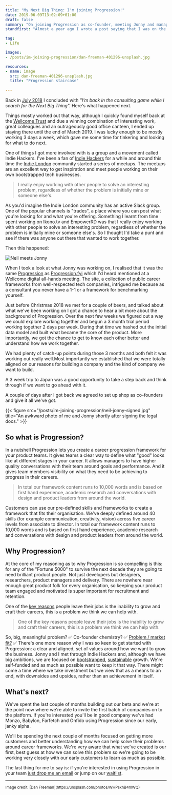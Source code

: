 ```yaml
---
title: "My Next Big Thing: I'm joining Progression!"
date: 2019-06-09T13:02:09+01:00
draft: false
summary: "On joining Progression as co-founder, meeting Jonny and managing career growth in digital teams."
standfirst: "Almost a year ago I wrote a post saying that I was on the lookout for my Next Big Thing. Well, I found it!"

tag:
- Life

images:
- /posts/im-joining-progression/dan-freeman-401296-unsplash.jpg

resources:
- name: image
  src: dan-freeman-401296-unsplash.jpg
  title: "Progression staircase"
  
---
```

Back in [July 2018](/posts/writing-my-next-steps/) I concluded with *"I’m back in the consulting game while I search for the Next Big Thing".* Here's what happened next.

Things mostly worked out that way, although I quickly found myself back at the [Wellcome Trust](https://medium.com/wellcome-digital) and due a winning combination of interesting work, great colleagues and an outrageously good office canteen, I ended up staying there until the end of March 2019. I was lucky enough to be mostly working 3 days a week, which gave me some time for tinkering and looking for what to do next.

One of things I got more involved with is a group and a movement called Indie Hackers. I've been a fan of [Indie Hackers](https://www.indiehackers.com/) for a while and around this time the [Indie London](https://indieldn.com/events/) community started a series of meetups. The meetups are an excellent way to get inspiration and meet people working on their own bootstrapped tech businesses.

>I really enjoy working with other people to solve an interesting problem, regardless of whether the problem is initially mine or someone else's.

As you'd imagine the Indie London community has an active Slack group. One of the popular channels is "trades", a place where you can post what you're looking for and what you're offering. Something I learnt from time spent working on  Ikono.tv and EmpowerRD was that I really enjoy working with other people to solve an interesting problem, regardless of whether the problem is initially mine or someone else's. So I thought I'd take a punt and see if there was anyone out there that wanted to work together.

Then this happened:

![Neil meets Jonny](/posts/im-joining-progression/neil-met-jonny.png)

When I took a look at what Jonny was working on, I realised that it was the same [Progression](https://www.progressionapp.com) as [Progression.fyi](http://progression.fyi) which I'd heard mentioned at a Wellcome digital all-hands meeting. The site, a collection of public career frameworks from well-respected tech companies, intrigued me because as a consultant you never have a 1-1 or a framework for benchmarking yourself.

Just before Christmas 2018 we met for a couple of beers, and talked about what we've been working on I got a chance to hear a bit more about the background of Progression. Over the next few weeks we figured out a way we could explore working together and begun a 3 month trial period working together 2 days per week. During that time we hashed out the initial data model and built what became the core of the product. More importantly, we got the chance to get to know each other better and understand how we work together. 

We had plenty of catch-up points during those 3 months and both felt it was working out really well.Most importantly we established that we were totally aligned on our reasons for building a company and the kind of company we want to build. 

A 3 week trip to Japan was a good opportunity to take a step back and think through if we want to go ahead with it.

A couple of days after I got back we agreed to set up shop as co-founders and give it all we've got.

{{< figure src="/posts/im-joining-progression/neil-jonny-signed.jpg" title="An awkward photo of me and Jonny shortly after signing the legal docs." >}}

## So what is Progression?
In a nutshell Progression lets you create a career progression framework for your product teams. It gives teams a clear way to define what "good" looks like at different stages in your career. It allows managers to have higher quality conversations with their team around goals and performance. And it gives team members visibility on what they need to be achieving to progress in their careers.

>In total our framework content runs to 10,000 words and is based on first hand experience, academic research and conversations with design and product leaders from around the world.

 Customers can use our pre-defined skills and frameworks to create a framework that fits their organisation. We've deeply defined around 40 skills (for example communication, creativity, vision) across five career levels from associate to director. In total our framework content runs to 10,000 words and is based on first hand experience, academic research and conversations with design and product leaders from around the world.

## Why Progression?
At the core of my reasoning as to why Progression is so compelling is this: for any of the "Fortune 5000" to survive the next decade they are going to need brilliant product people. Not just developers but designers, researchers, product managers and delivery. There are nowhere near enough great product folk for every organisation, so keeping your product team engaged and motivated is super important for recruitment and retention.

One of the [key reasons](https://hbr.org/2018/01/why-people-really-quit-their-jobs) people leave their jobs is the inability to grow and craft their careers, this is a problem we think we can help with. 

>One of the key reasons people leave their jobs is the inability to grow and craft their careers, this is a problem we think we can help with.

So, big, meaningful problem? ✅️ Co-founder chemistry? ✅ [Problem / market fit?](https://seanonstartups.co/2017/07/24/problem-market-fit/) ✅  There's one more reason why I was so keen to get started with Progression: a clear and aligned, set of values around how we want to grow the business. Jonny and I met through Indie Hackers and, although we have big ambitions, we are focused on [bootstrapped](https://about.crunchbase.com/blog/bootstrapping-business), [sustainable](https://basecamp.com/books/calm) growth. We're self-funded and as much as possible want to keep it that way. There might come a time where we take investment but we view that as a means to an end, with downsides and upsides, rather than an achievement in itself.

## What's next?
We've spent the last couple of months building out our beta and we're at the point now where we're able to invite the first batch of companies on to the platform. If you're interested you'll be in good company we've had Monzo, Babylon, Farfetch and Onfido using Progression since our early, janky alpha. 

We'll be spending the next couple of months focused on getting more customers and better understanding how we can help solve their problems around career frameworks. We're very aware that what we've created is our first, best guess at how we can solve this problem so we're going to be working very closely with our early customers to learn as much as possible.

The last thing for me to say is: if you're interested in using Progression in your team [just drop me an email](mailto:neil@progressionapp.com) or jump on our [waitlist](https://www.progressionapp.com/#alpha-form). 

<hr>
<small>
Image credit: [Dan Freeman](https://unsplash.com/photos/WHPsxhB4mWQ) 
</small>